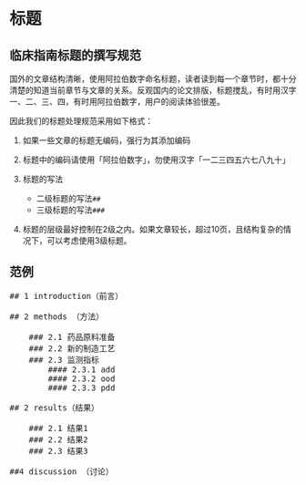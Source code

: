 # 标题


## 临床指南标题的撰写规范

国外的文章结构清晰，使用阿拉伯数字命名标题，读者读到每一个章节时，都十分清楚的知道当前章节与文章的关系。反观国内的论文排版，标题搅乱，有时用汉字一、二、三、四，有时用阿拉伯数字，用户的阅读体验很差。

因此我们的标题处理规范采用如下格式：

1. 如果一些文章的标题无编码，强行为其添加编码

2. 标题中的编码请使用「阿拉伯数字」，勿使用汉字「一二三四五六七八九十」

3. 标题的写法

	* 二级标题的写法<code>##</code>
	* 三级标题的写法<code>###</code>	

4. 标题的层级最好控制在2级之内。如果文章较长，超过10页，且结构复杂的情况下，可以考虑使用3级标题。
	


## 范例

<pre>
## 1 introduction（前言）

## 2 methods （方法）

	### 2.1 药品原料准备
	### 2.2 新的制造工艺
	### 2.3 监测指标
		#### 2.3.1 add
		#### 2.3.2 ood
		#### 2.3.3 pdd

## 2 results（结果）

	### 2.1 结果1
	### 2.2 结果2
	### 2.3 结果3

##4 discussion （讨论）
</pre>

